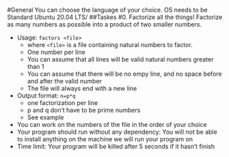 #General
You can choose the language of your choice.
OS needs to be Standard Ubuntu 20.04 LTS/
##Taskes
#0. Factorize all the things!
Factorize as many numbers as possible into a product of two smaller numbers.

* Usage: `factors <file>`
	+ where `<file>` is a file containing natural numbers to factor.
	+ One number per line
	+ You can assume that all lines will be valid natural numbers greater than 1
	+ You can assume that there will be no empy line, and no space before and after the valid number
	+ The file will always end with a new line
* Output format: `n=p*q`
	+ one factorization per line
	+ p and q don’t have to be prime numbers
	+ See example
* You can work on the numbers of the file in the order of your choice
* Your program should run without any dependency: You will not be able to install anything on the machine we will run your program on
* Time limit: Your program will be killed after 5 seconds if it hasn’t finish
